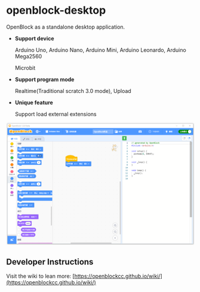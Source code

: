 # openblock-desktop

OpenBlock as a standalone desktop application.

- **Support device**

	Arduino Uno, Arduino Nano, Arduino Mini, Arduino Leonardo, Arduino Mega2560

	Microbit

- **Support program mode**

	Realtime(Traditional scratch 3.0 mode), Upload

- **Unique feature**

	Support load external extensions

![screenshot1](./doc/screenshot1.png)

## Developer Instructions

Visit the wiki to lean more: [https://openblockcc.github.io/wiki/](https://openblockcc.github.io/wiki/)